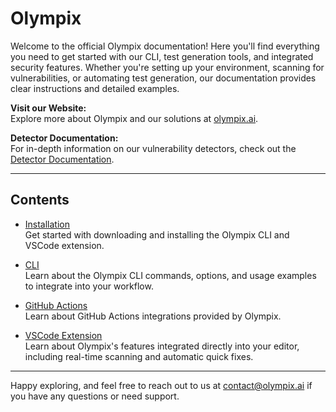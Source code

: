 # Olympix

Welcome to the official Olympix documentation! Here you'll find everything you need to get started with our CLI, test generation tools, and integrated security features. Whether you're setting up your environment, scanning for vulnerabilities, or automating test generation, our documentation provides clear instructions and detailed examples.

**Visit our Website:**  
Explore more about Olympix and our solutions at [olympix.ai](https://olympix.ai).

**Detector Documentation:**  
For in-depth information on our vulnerability detectors, check out the [Detector Documentation](https://detectors.olympixdevsectools.com/).

---

## Contents

- [Installation](./Installation.md)  
  Get started with downloading and installing the Olympix CLI and VSCode extension.

- [CLI](./CLI/index.md)  
  Learn about the Olympix CLI commands, options, and usage examples to integrate into your workflow.

- [GitHub Actions](./Github%20Actions/integrated-security.md)  
  Learn about GitHub Actions integrations provided by Olympix.

- [VSCode Extension](./VSCode%20Extension/index.md)  
  Learn about Olympix's features integrated directly into your editor, including real-time scanning and automatic quick fixes.

---

Happy exploring, and feel free to reach out to us at [contact@olympix.ai](mailto:contact@olympix.ai) if you have any questions or need support.
